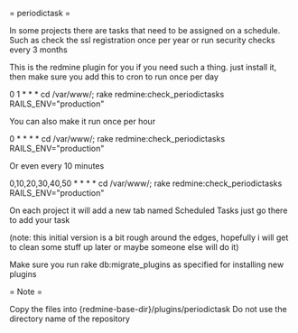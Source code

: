 = periodictask =

In some projects there are tasks that need to be assigned on a schedule.
Such as check the ssl registration once per year or run security checks every 3 months

This is the redmine plugin for you if you need such a thing.
just install it, then make sure you add this to cron to run once per day

0 1 * * * cd /var/www/<redminedir>; rake redmine:check_periodictasks RAILS_ENV="production"

You can also make it run once per hour

0 * * * * cd /var/www/<redminedir>; rake redmine:check_periodictasks RAILS_ENV="production"

Or even every 10 minutes

0,10,20,30,40,50 * * * * cd /var/www/<redminedir>; rake redmine:check_periodictasks RAILS_ENV="production"

On each project it will add a new tab named Scheduled Tasks just go there to add your task

(note: this initial version is a bit rough around the edges, hopefully i will get to clean some stuff up later or maybe someone else will do it)

Make sure you run rake db:migrate_plugins as specified for installing new plugins

= Note =

Copy the files into {redmine-base-dir}/plugins/periodictask
Do not use the directory name of the repository
